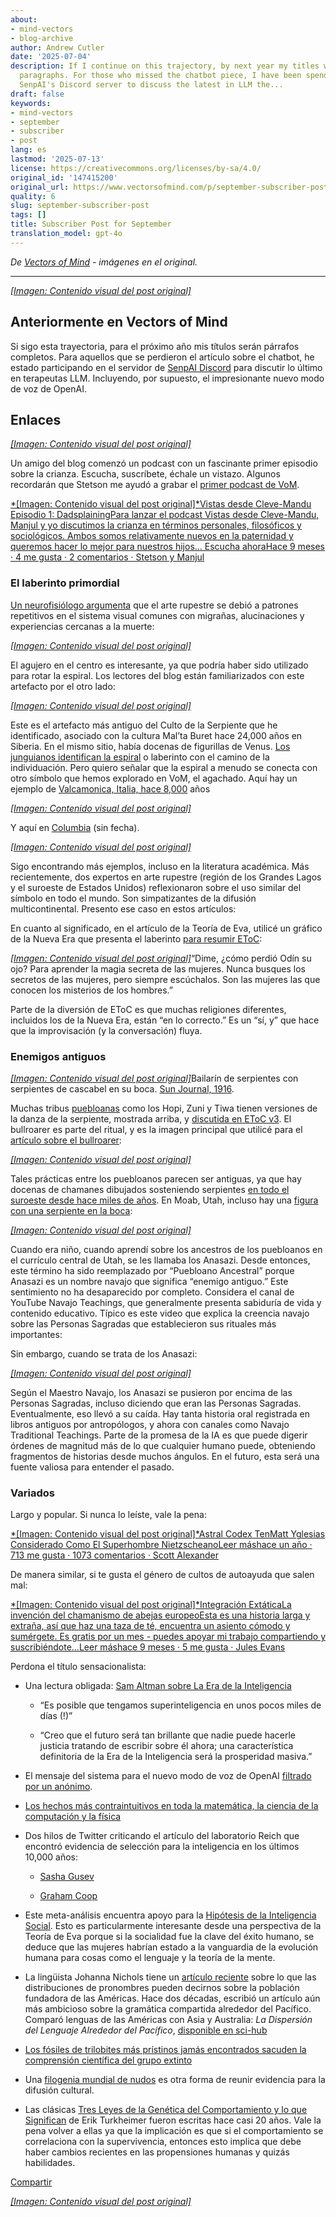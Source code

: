 ```yaml
---
about:
- mind-vectors
- blog-archive
author: Andrew Cutler
date: '2025-07-04'
description: If I continue on this trajectory, by next year my titles will be full
  paragraphs. For those who missed the chatbot piece, I have been spending time on
  SenpAI's Discord server to discuss the latest in LLM the...
draft: false
keywords:
- mind-vectors
- september
- subscriber
- post
lang: es
lastmod: '2025-07-13'
license: https://creativecommons.org/licenses/by-sa/4.0/
original_id: '147415200'
original_url: https://www.vectorsofmind.com/p/september-subscriber-post
quality: 6
slug: september-subscriber-post
tags: []
title: Subscriber Post for September
translation_model: gpt-4o
---
```


*De [Vectors of Mind](https://www.vectorsofmind.com/p/september-subscriber-post) - imágenes en el original.*

---

[*[Imagen: Contenido visual del post original]*](https://substackcdn.com/image/fetch/$s_!5c5_!,f_auto,q_auto:good,fl_progressive:steep/https%3A%2F%2Fsubstack-post-media.s3.amazonaws.com%2Fpublic%2Fimages%2F9e5df3a6-057e-4f32-ad9d-dbbcf3aaabad_564x564.jpeg)

## Anteriormente en Vectors of Mind

Si sigo esta trayectoria, para el próximo año mis títulos serán párrafos completos. Para aquellos que se perdieron el artículo sobre el chatbot, he estado participando en el servidor de [SenpAI Discord](https://discord.gg/a7vZVaf9Dn) para discutir lo último en terapeutas LLM. Incluyendo, por supuesto, el impresionante nuevo modo de voz de OpenAI.

## Enlaces

[*[Imagen: Contenido visual del post original]*](https://substackcdn.com/image/fetch/$s_!95Qh!,f_auto,q_auto:good,fl_progressive:steep/https%3A%2F%2Fsubstack-post-media.s3.amazonaws.com%2Fpublic%2Fimages%2F95174c6a-d1fa-43d9-9f5d-dd0b08a38e1d_1344x896.png)

Un amigo del blog comenzó un podcast con un fascinante primer episodio sobre la crianza. Escucha, suscríbete, échale un vistazo. Algunos recordarán que Stetson me ayudó a grabar el [primer podcast de VoM](https://www.vectorsofmind.com/p/stetson-of-holodoxa-1).

[*[Imagen: Contenido visual del post original]*Vistas desde Cleve-Mandu Episodio 1: DadsplainingPara lanzar el podcast Vistas desde Cleve-Mandu, Manjul y yo discutimos la crianza en términos personales, filosóficos y sociológicos. Ambos somos relativamente nuevos en la paternidad y queremos hacer lo mejor para nuestros hijos… Escucha ahoraHace 9 meses · 4 me gusta · 2 comentarios · Stetson y Manjul](https://clevemandu.substack.com/p/episode-1-dadsplaining?utm_source=substack&utm_campaign=post_embed&utm_medium=web)

### El laberinto primordial

[Un neurofisiólogo argumenta](https://www.bradshawfoundation.com/ancient_symbols_in_rock_art/visual_hallucinations_a_cerebral_source.php) que el arte rupestre se debió a patrones repetitivos en el sistema visual comunes con migrañas, alucinaciones y experiencias cercanas a la muerte:

[*[Imagen: Contenido visual del post original]*](https://substackcdn.com/image/fetch/$s_!MuKI!,f_auto,q_auto:good,fl_progressive:steep/https%3A%2F%2Fsubstack-post-media.s3.amazonaws.com%2Fpublic%2Fimages%2F99e7b43e-68ba-4f68-a4e0-6fef733b814f_600x385.jpeg)

El agujero en el centro es interesante, ya que podría haber sido utilizado para rotar la espiral. Los lectores del blog están familiarizados con este artefacto por el otro lado:

[*[Imagen: Contenido visual del post original]*](https://substackcdn.com/image/fetch/$s_!3kOy!,f_auto,q_auto:good,fl_progressive:steep/https%3A%2F%2Fsubstack-post-media.s3.amazonaws.com%2Fpublic%2Fimages%2F6d1b3c0d-de6b-4b64-99c1-a58b344d42e9_763x512.jpeg)

Este es el artefacto más antiguo del Culto de la Serpiente que he identificado, asociado con la cultura Mal’ta Buret hace 24,000 años en Siberia. En el mismo sitio, había docenas de figurillas de Venus. [Los junguianos identifican la espiral](https://gettherapybirmingham.com/the-labyrinth-in-jungian-psychology-traversing-the-winding-path-of-individuation/) o laberinto con el camino de la individuación. Pero quiero señalar que la espiral a menudo se conecta con otro símbolo que hemos explorado en VoM, el agachado. Aquí hay un ejemplo de [Valcamonica, Italia, hace 8,000](https://www.reddit.com/r/europagans/comments/sq9ss1/the_rock_art_of_valcamonica/) años

[^1]:

[*[Imagen: Contenido visual del post original]*](https://substackcdn.com/image/fetch/$s_!j50r!,f_auto,q_auto:good,fl_progressive:steep/https%3A%2F%2Fsubstack-post-media.s3.amazonaws.com%2Fpublic%2Fimages%2F03b0e5a1-bfed-496f-8a7a-d4e7091bc265_600x450.jpeg)

Y aquí en [Columbia](https://commons.wikimedia.org/wiki/File:Pictogramas_caracoli.jpg) (sin fecha).

[*[Imagen: Contenido visual del post original]*](https://substackcdn.com/image/fetch/$s_!xU78!,f_auto,q_auto:good,fl_progressive:steep/https%3A%2F%2Fsubstack-post-media.s3.amazonaws.com%2Fpublic%2Fimages%2Fde4d59e7-a6fe-4cbd-a53c-90e19c44822a_220x306.jpeg)

Sigo encontrando más ejemplos, incluso en la literatura académica. Más recientemente, dos expertos en arte rupestre (región de los Grandes Lagos y el suroeste de Estados Unidos) reflexionaron sobre el uso similar del símbolo en todo el mundo. Son simpatizantes de la difusión multicontinental. Presento ese caso en estos artículos:

En cuanto al significado, en el artículo de la Teoría de Eva, utilicé un gráfico de la Nueva Era que presenta el laberinto [para resumir EToC](https://www.vectorsofmind.com/i/140565846/death-and-rebirth):

[*[Imagen: Contenido visual del post original]*](https://substackcdn.com/image/fetch/$s_!c72a!,f_auto,q_auto:good,fl_progressive:steep/https%3A%2F%2Fsubstack-post-media.s3.amazonaws.com%2Fpublic%2Fimages%2F524fb1c0-469a-4408-9e7b-0faa12096066_564x588.jpeg)“Dime, ¿cómo perdió Odín su ojo? Para aprender la magia secreta de las mujeres. Nunca busques los secretos de las mujeres, pero siempre escúchalos. Son las mujeres las que conocen los misterios de los hombres.”

Parte de la diversión de EToC es que muchas religiones diferentes, incluidos los de la Nueva Era, están “en lo correcto.” Es un “sí, y” que hace que la improvisación (y la conversación) fluya.

### Enemigos antiguos

[*[Imagen: Contenido visual del post original]*](https://substackcdn.com/image/fetch/$s_!Lpse!,f_auto,q_auto:good,fl_progressive:steep/https%3A%2F%2Fsubstack-post-media.s3.amazonaws.com%2Fpublic%2Fimages%2F1ef64d09-519b-4a4c-82af-15865bf9ca33_1296x1032.png)Bailarín de serpientes con serpientes de cascabel en su boca. [Sun Journal, 1916](https://www.newbernsj.com/archives/miss-wientge-sees-a-hopi-snake-dance/article_a9435401-11f5-5b40-8fa5-5646b315549d.html).

Muchas tribus [puebloanas](https://en.wikipedia.org/wiki/Puebloans) como los Hopi, Zuni y Tiwa tienen versiones de la danza de la serpiente, mostrada arriba, y [discutida en EToC v3](https://www.vectorsofmind.com/p/eve-theory-of-consciousness-v3#footnote-28-140565846). El bullroarer es parte del ritual, y es la imagen principal que utilicé para el [artículo sobre el bullroarer](https://www.vectorsofmind.com/p/eve-theory-of-consciousness-v3#footnote-28-140565846):

[*[Imagen: Contenido visual del post original]*](https://substackcdn.com/image/fetch/$s_!g8gJ!,f_auto,q_auto:good,fl_progressive:steep/https%3A%2F%2Fsubstack-post-media.s3.amazonaws.com%2Fpublic%2Fimages%2Fb6fd33db-2118-431c-8609-b7e570c90c74_392x661.png)

Tales prácticas entre los puebloanos parecen ser antiguas, ya que hay docenas de chamanes dibujados sosteniendo serpientes [en todo el suroeste desde hace miles de años](https://www.vectorsofmind.com/i/140565846/eurasia-and-the-americas). En Moab, Utah, incluso hay una [figura con una serpiente en la boca](https://www.gjhikes.com/2017/12/snake-in-mouth.html):

[*[Imagen: Contenido visual del post original]*](https://substackcdn.com/image/fetch/$s_!HHi0!,f_auto,q_auto:good,fl_progressive:steep/https%3A%2F%2Fsubstack-post-media.s3.amazonaws.com%2Fpublic%2Fimages%2Faac35feb-fff2-443b-80d5-c14e750efdfe_1600x1066.jpeg)

Cuando era niño, cuando aprendí sobre los ancestros de los puebloanos en el currículo central de Utah, se les llamaba los Anasazi. Desde entonces, este término ha sido reemplazado por “Puebloano Ancestral” porque Anasazi es un nombre navajo que significa “enemigo antiguo.” Este sentimiento no ha desaparecido por completo. Considera el canal de YouTube Navajo Teachings, que generalmente presenta sabiduría de vida y contenido educativo. Típico es este video que explica la creencia navajo sobre las Personas Sagradas que establecieron sus rituales más importantes:

Sin embargo, cuando se trata de los Anasazi:

[*[Imagen: Contenido visual del post original]*](https://substackcdn.com/image/fetch/$s_!9ULz!,f_auto,q_auto:good,fl_progressive:steep/https%3A%2F%2Fsubstack-post-media.s3.amazonaws.com%2Fpublic%2Fimages%2F53d68fcc-f1af-4638-a88a-19f29ae81045_611x483.png)

Según el Maestro Navajo, los Anasazi se pusieron por encima de las Personas Sagradas, incluso diciendo que eran las Personas Sagradas. Eventualmente, eso llevó a su caída. Hay tanta historia oral registrada en libros antiguos por antropólogos, y ahora con canales como Navajo Traditional Teachings. Parte de la promesa de la IA es que puede digerir órdenes de magnitud más de lo que cualquier humano puede, obteniendo fragmentos de historias desde muchos ángulos. En el futuro, esta será una fuente valiosa para entender el pasado.

### Variados

Largo y popular. Si nunca lo leíste, vale la pena:

[*[Imagen: Contenido visual del post original]*Astral Codex TenMatt Yglesias Considerado Como El Superhombre NietzscheanoLeer máshace un año · 713 me gusta · 1073 comentarios · Scott Alexander](https://www.astralcodexten.com/p/matt-yglesias-considered-as-the-nietzschean?utm_source=substack&utm_campaign=post_embed&utm_medium=web)

De manera similar, si te gusta el género de cultos de autoayuda que salen mal:

[*[Imagen: Contenido visual del post original]*Integración ExtáticaLa invención del chamanismo de abejas europeoEsta es una historia larga y extraña, así que haz una taza de té, encuentra un asiento cómodo y sumérgete. Es gratis por un mes - puedes apoyar mi trabajo compartiendo y suscribiéndote…Leer máshace 9 meses · 5 me gusta · Jules Evans](https://www.ecstaticintegration.org/p/the-invention-of-european-bee-shamanism?utm_source=substack&utm_campaign=post_embed&utm_medium=web)

Perdona el título sensacionalista:

  * Una lectura obligada: [Sam Altman sobre La Era de la Inteligencia](https://ia.samaltman.com/)

    * “Es posible que tengamos superinteligencia en unos pocos miles de días (!)”

    * “Creo que el futuro será tan brillante que nadie puede hacerle justicia tratando de escribir sobre él ahora; una característica definitoria de la Era de la Inteligencia será la prosperidad masiva.”

  * El mensaje del sistema para el nuevo modo de voz de OpenAI [filtrado por un anónimo](https://github.com/elder-plinius/L1B3RT45/blob/main/SYSTEMPROMPTS.mkd).

  * [Los hechos más contraintuitivos en toda la matemática, la ciencia de la computación y la física](https://axisofordinary.substack.com/p/the-most-counterintuitive-facts-in)

  * Dos hilos de Twitter criticando el artículo del laboratorio Reich que encontró evidencia de selección para la inteligencia en los últimos 10,000 años:

    * [Sasha Gusev](https://twitter.com/SashaGusevPosts/status/1835685607361896632)

    * [Graham Coop](https://twitter.com/Graham_Coop/status/1837562277282959823)

  * Este meta-análisis encuentra apoyo para la [Hipótesis de la Inteligencia Social](https://onlinelibrary.wiley.com/doi/full/10.1111/brv.13103?campaign=wolearlyview). Esto es particularmente interesante desde una perspectiva de la Teoría de Eva porque si la socialidad fue la clave del éxito humano, se deduce que las mujeres habrían estado a la vanguardia de la evolución humana para cosas como el lenguaje y la teoría de la mente.

  * La lingüista Johanna Nichols tiene un [artículo reciente](https://onlinelibrary.wiley.com/doi/10.1002/ajpa.24923) sobre lo que las distribuciones de pronombres pueden decirnos sobre la población fundadora de las Américas. Hace dos décadas, escribió un artículo aún más ambicioso sobre la gramática compartida alrededor del Pacífico. Comparó lenguas de las Américas con Asia y Australia: _La Dispersión del Lenguaje Alrededor del Pacífico_, [disponible en sci-hub](https://sci-hub.se/10.1002/evan.1360030607)

  * [Los fósiles de trilobites más prístinos jamás encontrados sacuden la comprensión científica del grupo extinto](https://phys.org/news/2024-06-pristine-trilobite-fossils-scientific-extinct.html)

  * Una [filogenia mundial de nudos](https://osf.io/preprints/osf/fw7s6) es otra forma de reunir evidencia para la difusión cultural.

  * Las clásicas [Tres Leyes de la Genética del Comportamiento y lo que Significan](https://journals.sagepub.com/doi/abs/10.1111/1467-8721.00084?journalCode=cdpa) de Erik Turkheimer fueron escritas hace casi 20 años. Vale la pena volver a ellas ya que la implicación es que si el comportamiento se correlaciona con la supervivencia, entonces esto implica que debe haber cambios recientes en las propensiones humanas y quizás habilidades.

[Compartir](https://www.vectorsofmind.com/p/september-subscriber-post?utm_source=substack&utm_medium=email&utm_content=share&action=share)

[*[Imagen: Contenido visual del post original]*](https://substackcdn.com/image/fetch/$s_!oKLz!,f_auto,q_auto:good,fl_progressive:steep/https%3A%2F%2Fsubstack-post-media.s3.amazonaws.com%2Fpublic%2Fimages%2F6827df63-c2b5-4a1b-aba4-1b3019e869b9_494x750.jpeg)

[^1]: Como siempre, hay un gran asterisco en todas las fechas de arte rupestre, particularmente porque esta imagen en particular es utilizada por literalmente docenas de blogs (a menudo con la fecha de 8,000), pero no pude encontrar un artículo asociado o incluso una fuente de Wikipedia. Esto cumple con mi estándar para un post de “enlaces”, pero no para un artículo.